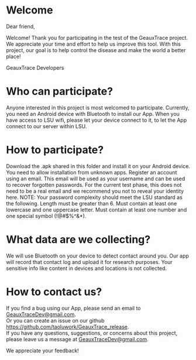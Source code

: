 # Welcome  
Dear friend,   

Welcome! Thank you for participating in the test of the GeauxTrace project. We appreciate your time and effort to help us improve this tool. With this project, our goal is to help control the disease and make the world a better place!

GeauxTrace Developers


# Who can participate?
Anyone interested in this project is most welcomed to participate. Currently, you need an Android device with Bluetooth to install our App. When you have access to LSU wifi, please let your device connect to it, to let the App connect to our server within LSU. 

# How to participate?
Download the .apk shared in this folder and install it on your Android device. You need to allow installation from unknown apps. 
Register an account using an email. This email will be used as your username and can be used to recover forgotten passwords. For the current test phase, this does not need to be a real email and we recommend you not to reveal your identity here. 
NOTE: Your password complexity should meet the LSU standard as the following.
Length must be greater than 6. 
Must contain at least one lowercase and one uppercase letter. 
Must contain at least one number and one special symbol (!@#$%^&*).

# What data are we collecting?
We will use Bluetooth on your device to detect contact around you. Our app will record that contact log and upload it for research purposes. Your sensitive info like content in devices and locations is not collected. 

# How to contact us?
If you find a bug using our App, please send an email to GeauxTraceDev@gmail.com.   
Or you can create an issue on our github https://github.com/taoluwork/GeauxTrace_release.   
If you have any questions, suggestions, or concerns about this project, please leave us a message at  GeauxTraceDev@gmail.com.  

We appreciate your feedback!


